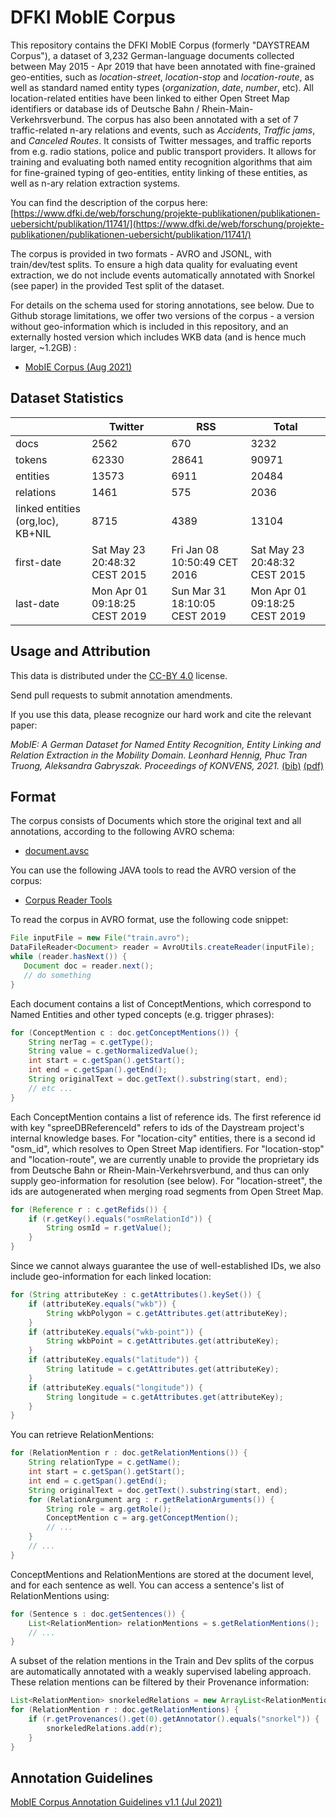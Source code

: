 # DFKI MobIE Corpus

This repository contains the DFKI MobIE Corpus (formerly "DAYSTREAM Corpus"), a dataset of 3,232 German-language documents collected between May 2015 - Apr 2019 that have been annotated with fine-grained geo-entities, such as _location-street_, _location-stop_ and _location-route_, as well as standard named entity types (_organization_, _date_, _number_, etc). All location-related entities have been linked to either Open Street Map identifiers or database ids of Deutsche Bahn / Rhein-Main-Verkehrsverbund. The corpus has also been annotated with a set of 7 traffic-related n-ary relations and events, such as _Accidents_, _Traffic jams_, and _Canceled Routes_. It consists of Twitter messages, and traffic reports from e.g. radio stations, police and public transport providers. It allows for training and evaluating both named entity recognition algorithms that aim for fine-grained typing of geo-entities, entity linking of these entities, as well as n-ary relation extraction systems.

You can find the description of the corpus here: [https://www.dfki.de/web/forschung/projekte-publikationen/publikationen-uebersicht/publikation/11741/](https://www.dfki.de/web/forschung/projekte-publikationen/publikationen-uebersicht/publikation/11741/)

The corpus is provided in two formats - AVRO and JSONL, with train/dev/test splits.  To ensure a high data quality for evaluating event extraction, we do not include events automatically annotated with Snorkel (see paper) in the provided Test split of the dataset. 

For details on the schema used for storing annotations, see below. Due to Github storage limitations, we offer two versions of the corpus - a version without geo-information which is included in this repository, and an externally hosted version which includes WKB data (and is hence much larger, ~1.2GB) :

 * [MobIE Corpus (Aug 2021)](v1_20210811/)

## Dataset Statistics

|  | Twitter | RSS | Total |
| ---- | ---- | ---- | ---- |
| docs | 2562 | 670 | 3232 |
| tokens | 62330 | 28641 | 90971 |
| entities | 13573 | 6911 | 20484 |
| relations | 1461 | 575 | 2036 |
| linked entities (org,loc), KB+NIL | 8715 | 4389 | 13104 |
| first-date |	Sat May 23 20:48:32 CEST 2015 |	Fri Jan 08 10:50:49 CET 2016 |	Sat May 23 20:48:32 CEST 2015 |
| last-date |Mon Apr 01 09:18:25 CEST 2019 |	Sun Mar 31 18:10:05 CEST 2019 |	Mon Apr 01 09:18:25 CEST 2019 |

## Usage and Attribution

This data is distributed under the [CC-BY 4.0](https://creativecommons.org/licenses/by/4.0/) license.

Send pull requests to submit annotation amendments.

If you use this data, please recognize our hard work and cite the relevant paper:

_MobIE: A German Dataset for Named Entity Recognition, Entity Linking and Relation Extraction in the Mobility Domain. Leonhard Hennig, Phuc Tran Truong, Aleksandra Gabryszak. Proceedings of KONVENS, 2021._ [(bib)](Konvens_2021_Daystream_Corpus.bib) [(pdf)](Konvens_2021_Daystream_Corpus.pdf)

## Format

The corpus consists of Documents which store the original text and all annotations, according to the following AVRO schema:

 * [document.avsc](document.avsc)

You can use the following JAVA tools to read the AVRO version of the corpus:

 * [Corpus Reader Tools](sdw-tools-1.0-SNAPSHOT.jar)

To read the corpus in AVRO format, use the following code snippet:

   ```java
   File inputFile = new File("train.avro");
   DataFileReader<Document> reader = AvroUtils.createReader(inputFile);
   while (reader.hasNext()) {
      Document doc = reader.next();
      // do something
   }

   ```

Each document contains a list of ConceptMentions, which correspond to Named Entities and other typed concepts (e.g. trigger phrases):

   ```java
   for (ConceptMention c : doc.getConceptMentions()) {
       String nerTag = c.getType();
       String value = c.getNormalizedValue();
       int start = c.getSpan().getStart();
       int end = c.getSpan().getEnd();
       String originalText = doc.getText().substring(start, end);
       // etc ...
   }
   ```

Each ConceptMention contains a list of reference ids. The first reference id with key "spreeDBReferenceId" refers to ids of the Daystream project's internal knowledge bases. For "location-city" entities, there is a second id "osm_id", which resolves to Open Street Map identifiers. For "location-stop" and "location-route", we are currently unable to provide the proprietary ids from Deutsche Bahn or Rhein-Main-Verkehrsverbund, and thus can only supply geo-information for resolution (see below). For "location-street", the ids are autogenerated when merging road segments from Open Street Map.

   ```java
   for (Reference r : c.getRefids()) {
       if (r.getKey().equals("osmRelationId")) {
           String osmId = r.getValue();
       }
   }
   ```

Since we cannot always guarantee the use of well-established IDs, we also include geo-information for each linked location:

   ```java
   for (String attributeKey : c.getAttributes().keySet()) {
       if (attributeKey.equals("wkb")) {
           String wkbPolygon = c.getAttributes.get(attributeKey);
       }
       if (attributeKey.equals("wkb-point")) {
           String wkbPoint = c.getAttributes.get(attributeKey);
       }
       if (attributeKey.equals("latitude")) {
           String latitude = c.getAttributes.get(attributeKey);
       }
       if (attributeKey.equals("longitude")) {
           String longitude = c.getAttributes.get(attributeKey);
       }
   }
   ```


You can retrieve RelationMentions:

   ```java
   for (RelationMention r : doc.getRelationMentions()) {
       String relationType = c.getName();
       int start = c.getSpan().getStart();
       int end = c.getSpan().getEnd();
       String originalText = doc.getText().substring(start, end);
       for (RelationArgument arg : r.getRelationArguments()) {
           String role = arg.getRole();
           ConceptMention c = arg.getConceptMention();
           // ...
       }
       // ...
   }
   ```

ConceptMentions and RelationMentions are stored at the document level, and for each sentence as well. You can access a sentence's list of RelationMentions using:

   ```java
   for (Sentence s : doc.getSentences()) {
       List<RelationMention> relationMentions = s.getRelationMentions();
       // ...
   }
   ```

A subset of the relation mentions in the Train and Dev splits of the corpus are automatically annotated with a weakly supervised labeling approach. These relation mentions can be filtered by their Provenance information:

```java
List<RelationMention> snorkeledRelations = new ArrayList<RelationMention>();
for (RelationMention r : doc.getRelationMentions) {
    if (r.getProvenances().get(0).getAnnotator().equals("snorkel")) {
        snorkeledRelations.add(r);
    }
}
```



## Annotation Guidelines

[MobIE Corpus Annotation Guidelines v1.1 (Jul 2021)](MobIE_Corpus_Annotation_Guidelines_Jul_2021_v1.1.pdf)
